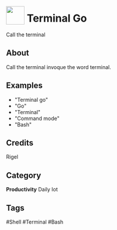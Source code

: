 # <img src="https://raw.githack.com/FortAwesome/Font-Awesome/master/svgs/solid/hat-cowboy.svg" card_color="#40DBB0" width="50" height="50" style="vertical-align:bottom"/> Terminal Go
Call the terminal

## About
Call the terminal invoque the word terminal.

## Examples
* "Terminal go"
* "Go"
* "Terminal"
* "Command mode"
* "Bash"

## Credits
Rigel

## Category
**Productivity**
Daily
Iot

## Tags
#Shell
#Terminal
#Bash

